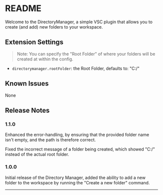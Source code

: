 # README

Welcome to the DirectoryManager, a simple VSC plugin
that allows you to create (and add) new folders to 
your workspace.
## Extension Settings

> Note: You can specify the "Root Folder" of where your folders
will be created at within the config.

* `directorymanager.rootFolder`: the Root Folder, defaults to: "C:/"

## Known Issues

None

## Release Notes

### 1.1.0

Enhanced the error-handling, by ensuring
that the provided folder name isn't empty,
and the path is therefore correct.

Fixed the incorrect message of a folder
being created, which showed "C:/" instead
of the actual root folder.

### 1.0.0

Initial release of the Directory Manager,
added the ability to add a new folder to the
workspace by running the "Create a new folder"
command.

---
